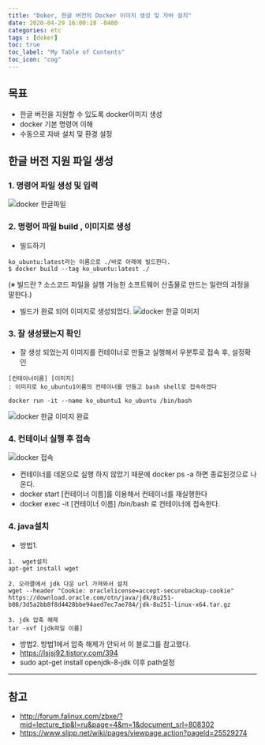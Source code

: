 ```yaml
---
title: "Doker, 한글 버전의 Docker 이미지 생성 및 자바 설치"
date: 2020-04-29 16:00:28 -0400
categories: etc
tags : [doker]
toc: true
toc_label: "My Table of Contents"
toc_icon: "cog"
---
```

## 목표
- 한글 버전을 지원할 수 있도록 docker이미지 생성
- docker 기본 명령어 이해
- 수동으로 자바 설치 및 환경 설정

## 한글 버전 지원 파일 생성
### 1. 명령어 파일 생성 및 입력
![docker 한글파일](https://user-images.githubusercontent.com/55946791/80560383-abd78600-8a1b-11ea-9c7a-3f69244a4355.JPG)

### 2. 명령어 파일 build , 이미지로 생성
- 빌드하기
```
ko_ubuntu:latest라는 이름으로 ./바로 아래에 빌드한다.
$ docker build --tag ko_ubuntu:latest ./
```
(※ 빌드란 ? 소스코드 파일을 실행 가능한 소프트웨어 산출물로 만드는 일련의 과정을 말한다.)

- 빌드가 완료 되어 이미지로 생성되었다.
![docker 한글 이미지](https://user-images.githubusercontent.com/55946791/80560614-8dbe5580-8a1c-11ea-9d23-e32a7efe3c1a.JPG)

### 3. 잘 생성됐는지 확인
- 잘 생성 되었는지 이미지를 컨테이너로 만들고 실행해서 우분투로 접속 후, 설정확인

```
[컨테이너이름] [이미지]
: 이미지로 ko_ubuntu1이름의 컨테이너를 만들고 bash shell로 접속하겠다

docker run -it --name ko_ubuntu1 ko_ubuntu /bin/bash
```
![docker 한글 이미지 완료](https://user-images.githubusercontent.com/55946791/80560882-83e92200-8a1d-11ea-92b3-1635deba72d0.JPG)

### 4. 컨테이너 실행 후 접속
![docker 접속](https://user-images.githubusercontent.com/55946791/80561056-2f927200-8a1e-11ea-83a8-c7e2216411df.JPG)

- 컨테이너를 데몬으로 실행 하지 않았기 때문에 docker ps -a 하면 종료된것으로 나온다.
- docker start [컨테이너 이름]를 이용해서 컨테이너를 재실행한다
- docker exec -it [컨테이너 이름] /bin/bash 로 컨테이너에 접속한다.

### 4. java설치
- 방법1.
```
1.  wget설치
apt-get install wget

2. 오라클에서 jdk 다운 url 가져와서 설치
wget --header "Cookie: oraclelicense=accept-securebackup-cookie" https://download.oracle.com/otn/java/jdk/8u251-b08/3d5a2bb8f8d4428bbe94aed7ec7ae784/jdk-8u251-linux-x64.tar.gz

3. jdk 압축 해제
tar -xvf [jdk파일 이름]
```
- 방법2. 방법1에서 압축 해제가 안되서 이 블로그를 참고했다.
- <https://lsjsj92.tistory.com/394>
- sudo apt-get install openjdk-8-jdk 이후 path설정


---
## 참고
- <http://forum.falinux.com/zbxe/?mid=lecture_tip&l=ru&page=4&m=1&document_srl=808302>
- <https://www.slipp.net/wiki/pages/viewpage.action?pageId=25529274>
